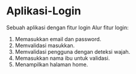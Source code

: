 # Aplikasi-Login
Sebuah aplikasi dengan fitur login
Alur fitur login:
1. Memasukkan email dan password.
2. Memvalidasi masukkan.
3. Memvalidasi pengguna dengan deteksi wajah.
4. Memasukkan nama ibu untuk validasi. 
5. Menampilkan halaman home. 
